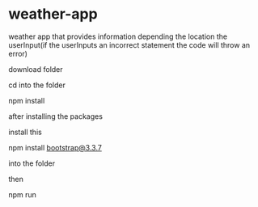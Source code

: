 # weather-app
weather app that provides information depending the location the userInput(if the userInputs an incorrect statement the code will throw an error)

download folder

cd into the folder


npm install


after installing the packages 

install this

npm install bootstrap@3.3.7

into the folder

then 


npm run


